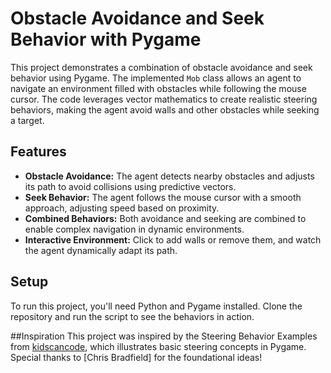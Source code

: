 # Obstacle Avoidance and Seek Behavior with Pygame

This project demonstrates a combination of obstacle avoidance and seek behavior using Pygame. The implemented `Mob` class allows an agent to navigate an environment filled with obstacles while following the mouse cursor. The code leverages vector mathematics to create realistic steering behaviors, making the agent avoid walls and other obstacles while seeking a target.

## Features
- **Obstacle Avoidance:** The agent detects nearby obstacles and adjusts its path to avoid collisions using predictive vectors.
- **Seek Behavior:** The agent follows the mouse cursor with a smooth approach, adjusting speed based on proximity.
- **Combined Behaviors:** Both avoidance and seeking are combined to enable complex navigation in dynamic environments.
- **Interactive Environment:** Click to add walls or remove them, and watch the agent dynamically adapt its path.

## Setup
To run this project, you'll need Python and Pygame installed. Clone the repository and run the script to see the behaviors in action.

##Inspiration 
This project was inspired by the Steering Behavior Examples from [kidscancode](https://github.com/kidscancode/pygame_tutorials/tree/master/examples/steering), which illustrates basic steering concepts in Pygame. Special thanks to [Chris Bradfield] for the foundational ideas!
